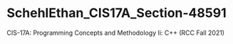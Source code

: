 # SchehlEthan_CIS17A_Section-48591
CIS-17A: Programming Concepts and Methodology Ii: C++ (RCC Fall  2021)

